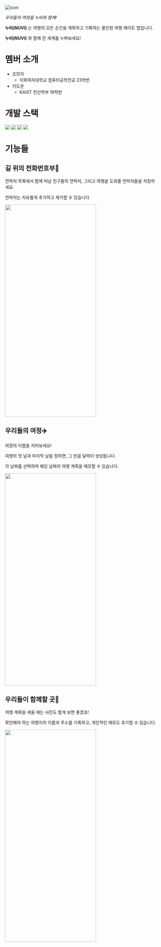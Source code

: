 ![icon](https://github.com/user-attachments/assets/a35f8c63-4103-431c-a9ec-7d4145782bbc)

*우리들의 여정을 누비와 함께!*

**누비(NUVI)** 는 여행의 모든 순간을 계획하고 기록하는 올인원 여행 메이트 앱입니다.

**누비(NUVI)** 와 함께 전 세계를 누벼보세요!

# 멤버 소개
* 조민지
  * 이화여자대학교 컴퓨터공학전공 23학번
* 이도운
  * KAIST 전산학부 19학번

# 개발 스택

<img src="https://img.shields.io/badge/Kotlin-7F52FF?style=for-the-badge&logo=kotlin&logoColor=white"> <img src="https://img.shields.io/badge/Android-34A853?style=for-the-badge&logo=Android&logoColor=white"> <img src="https://img.shields.io/badge/Figma-F24E1E?style=for-the-badge&logo=Figma&logoColor=white"> <img src="https://img.shields.io/badge/Github-181717?style=for-the-badge&logo=Github&logoColor=white">

# 기능들

## 길 위의 전화번호부📕

연락처 목록에서 함께 떠날 친구들의 연락처, 그리고 여행을 도와줄 연락처들을 저장하세요.

연락처는 자유롭게 추가하고 제거할 수 있습니다.

<img src="https://github.com/user-attachments/assets/f21cb760-c320-4396-b0f0-3c41aca07e60" width="300" height="700" align="center"/>

## 우리들의 여정✈️

여정의 이름을 지어보세요!

여행의 첫 날과 마지막 날을 정하면, 그 만큼 달력이 생성됩니다.
    
각 날짜를 선택하여 해당 날짜의 여행 계획을 메모할 수 있습니다.

<img src="https://github.com/user-attachments/assets/9dec2f96-6e0a-422f-8041-ee2e36a40428" width="300" height="700" align="center"/>
  
## 우리들이 함께할 곳🗼

여행 계획을 세울 때는 사진도 함게 보면 좋겠죠!

확인해야 하는 여행지의 이름과 주소를 기록하고, 개인적인 메모도 추가할 수 있습니다.

<img src="https://github.com/user-attachments/assets/a958c9a5-951c-43f0-944c-07aa50e755a4" width="300" height="700" align="center"/>

